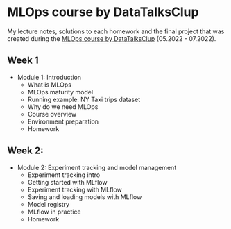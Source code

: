 # MLOps course by DataTalksClup

My lecture notes, solutions to each homework and the final project that was created during the [MLOps course by DataTalksClup](https://github.com/DataTalksClub/mlops-zoomcamp) (05.2022 - 07.2022).


## Week 1

* Module 1: Introduction 
  * What is MLOps
  * MLOps maturity model
  * Running example: NY Taxi trips dataset
  * Why do we need MLOps
  * Course overview
  * Environment preparation
  * Homework

## Week 2: 

* Module 2: Experiment tracking and model management
  *  Experiment tracking intro
  *  Getting started with MLflow
  *  Experiment tracking with MLflow
  *  Saving and loading models with MLflow
  *  Model registry
  *  MLflow in practice
  *  Homework
